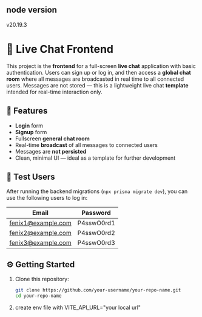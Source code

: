 ## node version

v20.19.3

# 📡 Live Chat Frontend

This project is the **frontend** for a full-screen **live chat** application with basic authentication. Users can sign up or log in, and then access a **global chat room** where all messages are broadcasted in real time to all connected users. Messages are not stored — this is a lightweight live chat **template** intended for real-time interaction only.

## 🚀 Features

- **Login** form
- **Signup** form
- Fullscreen **general chat room**
- Real-time **broadcast** of all messages to connected users
- Messages are **not persisted**
- Clean, minimal UI — ideal as a template for further development

## 🧪 Test Users

After running the backend migrations (`npx prisma migrate dev`), you can use the following users to log in:

| Email               | Password      |
|---------------------|---------------|
| fenix1@example.com  | P4sswO0rd1    |
| fenix2@example.com  | P4sswO0rd2    |
| fenix3@example.com  | P4sswO0rd3    |

## ⚙️ Getting Started

1. Clone this repository:

   ```bash
   git clone https://github.com/your-username/your-repo-name.git
   cd your-repo-name

2. create env file with
   VITE_API_URL="your local url"

